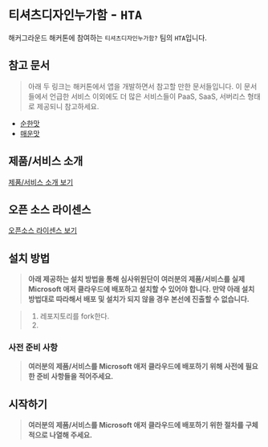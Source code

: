 # `티셔츠디자인누가함` - `HTA`

해커그라운드 해커톤에 참여하는 `티셔츠디자인누가함?` 팀의 `HTA`입니다.

## 참고 문서

> 아래 두 링크는 해커톤에서 앱을 개발하면서 참고할 만한 문서들입니다. 이 문서들에서 언급한 서비스 이외에도 더 많은 서비스들이 PaaS, SaaS, 서버리스 형태로 제공되니 참고하세요.

- [순한맛](./REFERENCES_BASIC.md)
- [매운맛](./REFERENCES_ADVANCED.md)

## 제품/서비스 소개

<!-- 아래 링크는 지우지 마세요 -->
[제품/서비스 소개 보기](TOPIC.md)
<!-- 위 링크는 지우지 마세요 -->

## 오픈 소스 라이센스

<!-- 아래 링크는 지우지 마세요 -->
[오픈소스 라이센스 보기](./LICENSE)
<!-- 위 링크는 지우지 마세요 -->

## 설치 방법

> **아래 제공하는 설치 방법을 통해 심사위원단이 여러분의 제품/서비스를 실제 Microsoft 애저 클라우드에 배포하고 설치할 수 있어야 합니다. 만약 아래 설치 방법대로 따라해서 배포 및 설치가 되지 않을 경우 본선에 진출할 수 없습니다.**

> 1. 레포지토리를 fork한다.
> 2. 

### 사전 준비 사항

> **여러분의 제품/서비스를 Microsoft 애저 클라우드에 배포하기 위해 사전에 필요한 준비 사항들을 적어주세요.**

## 시작하기

> **여러분의 제품/서비스를 Microsoft 애저 클라우드에 배포하기 위한 절차를 구체적으로 나열해 주세요.**
